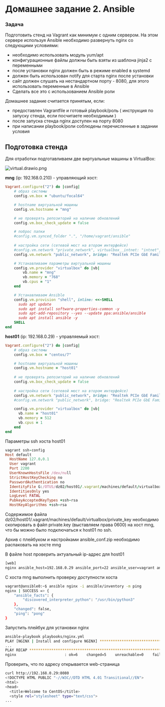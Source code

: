 # Домашнее задание 2. Ansible

### Задача

Подготовить стенд на Vagrant как минимум с одним сервером. На этом сервере используя Ansible необходимо развернуть nginx со следующими условиями:

- необходимо использовать модуль yum/apt
- конфигурационные файлы должны быть взяты из шаблона jinja2 с
переменными
- после установки nginx должен быть в режиме enabled в systemd
- должен быть использован notify для старта nginx после установки
- сайт должен слушать на нестандартном порту - 8080, для этого использовать
переменные в Ansible
- Сделать все это с использованием Ansible роли

Домашнее задание считается принятым, если:

- предоставлен Vagrantfile и готовый playbook/роль ( инструкция по запуску
стенда, если посчитаете необходимым )
- после запуска стенда nginx доступен на порту 8080
- при написании playbook/роли соблюдены перечисленные в задании условия

## Подготовка стенда

Для отработки подготавливаем две виртуальные машины в VirtualBox: 

![virtual.drawio.png](%D0%94%D0%BE%D0%BC%D0%B0%D1%88%D0%BD%D0%B5%D0%B5%20%D0%B7%D0%B0%D0%B4%D0%B0%D0%BD%D0%B8%D0%B5%202%20Ansible%20fe719e74adea47e6a265f6043da411be/virtual.drawio.png)

**mng** (ip: 192.168.0.210) - управляющий хост:

```ruby
Vagrant.configure("2") do |config|
    # образ системы
    config.vm.box = "ubuntu/focal64"

    # hostname виртуальной машины
    config.vm.hostname = "mng"

    # не проверять репозиторий на наличие обновлений
    config.vm.box_check_update = false

    # поброс папки
    #config.vm.synced_folder ".", "/home/vagrant/ansible"
    
    # настройка сети (сетевой мост на втором интерфейсе)
    #config.vm.network "private_network", virtualbox__intnet: "intnet", ip: "192.168.10.10"
    config.vm.network "public_network", bridge: "Realtek PCIe GbE Family Controller", ip: "192.168.0.210"

    # Устанавливаем параметры виртуальной машины
    config.vm.provider "virtualbox" do |vb|   
        vb.name = "mng" 
        vb.memory = "768"
        vb.cpus = "1"
    end

    # Устанавливаем Ansible
    config.vm.provision "shell", inline: <<-SHELL
      sudo apt update
      sudo apt install software-properties-common -y
      sudo apt-add-repository --yes --update ppa:ansible/ansible
      sudo apt install ansible -y
    SHELL
end
```

**host01** (ip: 192.168.0.29) - управляемый хост:

```ruby
Vagrant.configure("2") do |config|
    # образ системы
    config.vm.box = "centos/7"

    # hostname виртуальной машины
    config.vm.hostname = "host01"
    
    # не проверять репозиторий на наличие обновлений
    config.vm.box_check_update = false
    
    # настройка сети (сетевой мост на втором интерфейсе)
    config.vm.network "public_network", bridge: "Realtek PCIe GbE Family Controller", ip: "192.168.0.29"
    #config.vm.network "public_network", bridge: "Realtek PCIe GbE Family Controller"

    config.vm.provider "virtualbox" do |vb|
      vb.name = "host01"
      vb.memory = 512
      vb.cpus = 1
    end
end
```

Параметры ssh хоста host01

```ruby
vagrant ssh-config
Host default
  HostName 127.0.0.1
  User vagrant
  Port 2200
  UserKnownHostsFile /dev/null
  StrictHostKeyChecking no
  PasswordAuthentication no
  IdentityFile G:/OTUS/dz02/host01/.vagrant/machines/default/virtualbox/private_key
  IdentitiesOnly yes
  LogLevel FATAL
  PubkeyAcceptedKeyTypes +ssh-rsa
  HostKeyAlgorithms +ssh-rsa
```

Содержимое файла dz02/host01/.vagrant/machines/default/virtualbox/private_key необходимо скопировать в файл private.key (выставляем права 0600) на хост mng, что бы можно было подключаться к host01 по ssh.

Архив с плейбуком и настройками ansible_conf.zip необходимо распаковать на хосте mng 

В файле host проверить актуальный ip-адрес для host01

```bash
[web]
nginx ansible_host=192.168.0.29 ansible_port=22 ansible_user=vagrant ansible_private_key_file=~/private.key
```

С хоста mng выполнить проверку доступности хоста 

```bash
vagrant@ansible0:~$ ansible nginx -i ansible/inventory -m ping
nginx | SUCCESS => {
    "ansible_facts": {
        "discovered_interpreter_python": "/usr/bin/python3"
    },
    "changed": false,
    "ping": "pong"
}
```

Запустить плейбук для установки nginx

```bash
ansible-playbook playbooks/nginx.yml
PLAY [NGINX | Install and configure NGINX] ***************************************************************
...
PLAY RECAP ***********************************************************************************************
nginx                      : ok=6    changed=5    unreachable=0    failed=0    skipped=0    rescued=0    ignored=0
```

Проверить, что по адресу открывается web-страница

```bash
curl http://192.168.0.29:8080
<!DOCTYPE HTML PUBLIC "-//W3C//DTD HTML 4.01 Transitional//EN">
<html>
<head>
  <title>Welcome to CentOS</title>
  <style rel="stylesheet" type="text/css">
...
```